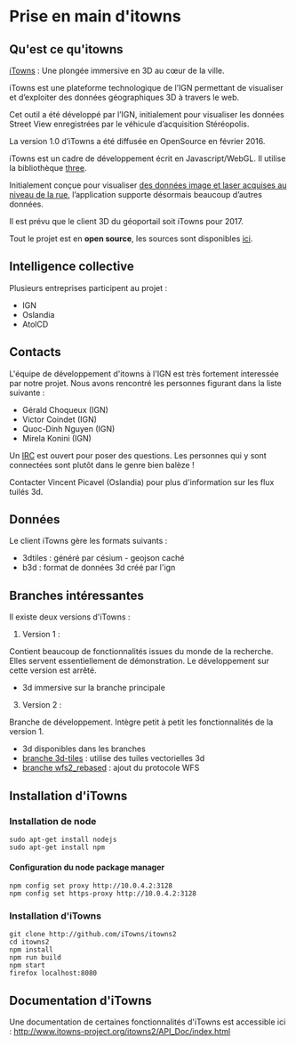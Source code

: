 # Prise en main d'itowns 

## Qu'est ce qu'itowns
[iTowns](http://www.ign.fr/institut/innovation/itowns) : Une plongée immersive en 3D au cœur de la ville.

iTowns est une plateforme technologique de l’IGN permettant de visualiser et d’exploiter des données géographiques 3D à travers le web.

Cet outil a été développé par l’IGN, initialement pour visualiser les données Street View enregistrées par le véhicule d’acquisition Stéréopolis.

La version 1.0 d’iTowns a été diffusée en OpenSource en février 2016.

iTowns est un cadre de développement écrit en Javascript/WebGL. Il utilise la bibliothèque [three](https://threejs.org/).

Initialement conçue pour visualiser [des données image et laser acquises au niveau de la rue](http://www.ign.fr/institut/innovation/stereopolis), l’application supporte désormais beaucoup d’autres données.

Il est prévu que le client 3D du géoportail soit iTowns pour 2017. 

Tout le projet est en **open source**, les sources sont disponibles [ici](https://github.com/iTowns/itowns2).

## Intelligence collective

Plusieurs entreprises participent au projet :

 - IGN
 - Oslandia
 - AtolCD



## Contacts 

L'équipe de développement d'itowns à l'IGN est très fortement interessée par notre projet. Nous avons rencontré les personnes figurant dans la liste suivante : 

 - Gérald Choqueux (IGN)
 - Victor Coindet (IGN)
 - Quoc-Dinh Nguyen (IGN)
 - Mirela Konini (IGN)

Un [IRC](https://webchat.freenode.net/?channels=itowns) est ouvert pour poser des questions. Les personnes qui y sont connectées sont plutôt dans le genre bien balèze !

Contacter Vincent Picavel (Oslandia) pour plus d'information sur les flux tuilés 3d.

## Données

Le client iTowns gère les formats suivants : 

 - 3dtiles : généré par césium - geojson caché
 - b3d : format de données 3d créé par l'ign

## Branches intéressantes
Il existe deux versions d'iTowns : 

 1. Version 1 :

 Contient beaucoup de fonctionnalités issues du monde de la recherche. Elles servent essentiellement de démonstration. Le développement sur cette version est arrêté.
  

 - 3d immersive sur la branche principale

 3. Version 2 : 

 Branche de développement. Intègre petit à petit les fonctionnalités de la version 1.

 - 3d disponibles dans les branches 
 - [branche 3d-tiles](https://github.com/iTowns/itowns2/tree/3d-tiles) : utilise des tuiles vectorielles 3d
 - [branche wfs2_rebased](https://github.com/iTowns/itowns2/pull/195) : ajout du protocole WFS



## Installation d'iTowns

### Installation de node 

    sudo apt-get install nodejs
    sudo apt-get install npm

#### Configuration du node package manager 

    npm config set proxy http://10.0.4.2:3128
    npm config set https-proxy http://10.0.4.2:3128

### Installation d'iTowns

    git clone http://github.com/iTowns/itowns2
    cd itowns2
    npm install
    npm run build
    npm start
    firefox localhost:8080

## Documentation d'iTowns
Une documentation de certaines fonctionnalités d'iTowns est accessible ici : 
	http://www.itowns-project.org/itowns2/API_Doc/index.html
